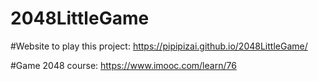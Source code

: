 # 2048LittleGame

#Website to play this project: https://pipipizai.github.io/2048LittleGame/

#Game 2048 course: https://www.imooc.com/learn/76
